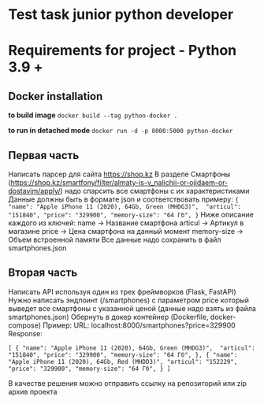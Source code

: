 # Test task junior python developer

# Requirements for project - Python 3.9 +

## Docker installation
**to build image**  `docker build --tag python-docker .`

**to run in detached mode** `docker run -d -p 8000:5000 python-docker`


## Первая часть
Написать парсер для сайта https://shop.kz 
В разделе Смартфоны
(https://shop.kz/smartfony/filter/almaty-is-v_nalichii-or-ojidaem-or-dostavim/apply/) надо спарсить все смартфоны с их характеристиками
Данные должны быть в формате json и соответствовать примеру:
`{
"name": "Apple iPhone 11 (2020), 64Gb, Green (MHDG3)", 
"articul": "151840",
"price": "329900",
"memory-size": "64 Гб",
}`
Ниже описание каждого из ключей: name -> Название смартфона articul -> Артикул в магазине
price -> Цена смартфона на данный момент memory-size -> Объем встроенной памяти
Все данные надо сохранить в файл smartphones.json

## Вторая часть 
Написать API используя один из трех фреймворков (Flask, FastAPI)
Нужно написать эндпоинт (/smartphones) с параметром price который выведет все смартфоны с указанной ценой (данные надо взять из файла smartphones.json)
Обернуть в докер контейнер (Dockerfile, docker-compose)
Пример:
URL: localhost:8000/smartphones?price=329900 Response:

`[
{
"name": "Apple iPhone 11 (2020), 64Gb, Green (MHDG3)", 
"articul": "151840",
"price": "329900",
"memory-size": "64 Гб",
},
{
"name": "Apple iPhone 11 (2020), 64Gb, Red (MHDD3)", "articul": "152229",
"price": "329900",
"memory-size": "64 Гб",
}
]`

В качестве решения можно отправить ссылку на репозиторий или zip архив проекта
